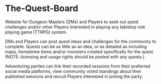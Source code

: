 # The-Quest-Board
Website for Dungeon Masters (DMs) and Players to seek out quest challenges and/or other Players interested in playing any tabletop role playing game (TTRPG) system.

DMs and Players can post quest ideas and challenges for the community to complete. Quests can be as little as an idea, or as detailed as including maps, homebrew items and/or monsters created specifically for the quest. (NOTE: licensing and usage rights should be posted with any quests.)

Adventuring parties can link their recorded sessions from their preferred social media platforms, view community voted standings about their published sessions and recruit Players interested in joining the party. 
